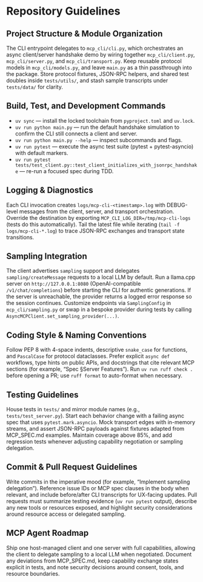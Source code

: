 # Repository Guidelines

## Project Structure & Module Organization
The CLI entrypoint delegates to `mcp_cli/cli.py`, which orchestrates an async client/server handshake demo by wiring together `mcp_cli/client.py`, `mcp_cli/server.py`, and `mcp_cli/transport.py`. Keep reusable protocol models in `mcp_cli/models.py`, and leave `main.py` as a thin passthrough into the package. Store protocol fixtures, JSON-RPC helpers, and shared test doubles inside `tests/utils/`, and stash sample transcripts under `tests/data/` for clarity.

## Build, Test, and Development Commands
- `uv sync` — install the locked toolchain from `pyproject.toml` and `uv.lock`.
- `uv run python main.py` — run the default handshake simulation to confirm the CLI still connects a client and server.
- `uv run python main.py --help` — inspect subcommands and flags.
- `uv run pytest` — execute the async test suite (pytest + pytest-asyncio) with default markers.
- `uv run pytest tests/test_client.py::test_client_initializes_with_jsonrpc_handshake` — re-run a focused spec during TDD.

## Logging & Diagnostics
Each CLI invocation creates `logs/mcp-cli-<timestamp>.log` with DEBUG-level messages from the client, server, and transport orchestration. Override the destination by exporting `MCP_CLI_LOG_DIR=/tmp/mcp-cli-logs` (tests do this automatically). Tail the latest file while iterating (`tail -f logs/mcp-cli-*.log`) to trace JSON-RPC exchanges and transport state transitions.

## Sampling Integration
The client advertises `sampling` support and delegates `sampling/createMessage` requests to a local LLM by default. Run a llama.cpp server on `http://127.0.0.1:8080` (OpenAI-compatible `/v1/chat/completions`) before starting the CLI for authentic generations. If the server is unreachable, the provider returns a logged error response so the session continues. Customize endpoints via `SamplingConfig` in `mcp_cli/sampling.py` or swap in a bespoke provider during tests by calling `AsyncMCPClient.set_sampling_provider(...)`.

## Coding Style & Naming Conventions
Follow PEP 8 with 4-space indents, descriptive `snake_case` for functions, and `PascalCase` for protocol dataclasses. Prefer explicit `async def` workflows, type hints on public APIs, and docstrings that cite relevant MCP sections (for example, “Spec §Server Features”). Run `uv run ruff check .` before opening a PR; use `ruff format` to auto-format when necessary.

## Testing Guidelines
House tests in `tests/` and mirror module names (e.g., `tests/test_server.py`). Start each behavior change with a failing async spec that uses `pytest.mark.asyncio`. Mock transport edges with in-memory streams, and assert JSON-RPC payloads against fixtures adapted from MCP_SPEC.md examples. Maintain coverage above 85%, and add regression tests whenever adjusting capability negotiation or sampling delegation.

## Commit & Pull Request Guidelines
Write commits in the imperative mood (for example, “Implement sampling delegation”). Reference issue IDs or MCP spec clauses in the body when relevant, and include before/after CLI transcripts for UX-facing updates. Pull requests must summarize testing evidence (`uv run pytest` output), describe any new tools or resources exposed, and highlight security considerations around resource access or delegated sampling.

## MCP Agent Roadmap
Ship one host-managed client and one server with full capabilities, allowing the client to delegate sampling to a local LLM when negotiated. Document any deviations from MCP_SPEC.md, keep capability exchange states explicit in tests, and note security decisions around consent, tools, and resource boundaries.
